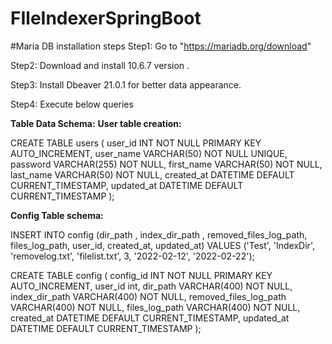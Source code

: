 # FIleIndexerSpringBoot


#Maria DB installation steps 
Step1:
Go to "https://mariadb.org/download"

Step2:
Download and install 10.6.7 version .

Step3: 
Install Dbeaver 21.0.1 for better data appearance.

Step4: 
Execute below queries

**Table Data Schema:**
**User table creation:**

CREATE TABLE users (
user_id INT NOT NULL PRIMARY KEY AUTO_INCREMENT,
user_name VARCHAR(50) NOT NULL UNIQUE,
password VARCHAR(255) NOT NULL,
first_name VARCHAR(50) NOT NULL,
last_name VARCHAR(50) NOT NULL,
created_at DATETIME DEFAULT CURRENT_TIMESTAMP,
updated_at DATETIME DEFAULT CURRENT_TIMESTAMP
);

**Config Table schema:**

INSERT INTO config (dir_path , index_dir_path , removed_files_log_path, files_log_path, user_id, created_at, updated_at)
VALUES ('Test', 'IndexDir', 'removelog.txt', 'filelist.txt', 3, '2022-02-12', '2022-02-22');

CREATE TABLE config (
config_id INT NOT NULL PRIMARY KEY AUTO_INCREMENT,
user_id int,
dir_path VARCHAR(400) NOT NULL,
index_dir_path VARCHAR(400) NOT NULL,
removed_files_log_path VARCHAR(400) NOT NULL,
files_log_path VARCHAR(400) NOT NULL,
created_at DATETIME DEFAULT CURRENT_TIMESTAMP,
updated_at DATETIME DEFAULT CURRENT_TIMESTAMP
);





